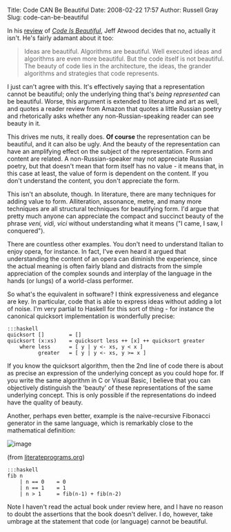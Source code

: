 Title: Code CAN Be Beautiful
Date: 2008-02-22 17:57
Author: Russell Gray
Slug: code-can-be-beautiful

In his [review][1] of *[Code Is Beautiful][2]*, Jeff Atwood decides that no,
actually it isn't. He's fairly adamant about it too:

> Ideas are beautiful. Algorithms are beautiful. Well executed ideas and
> algorithms are even more beautiful. But the code itself is not beautiful.
> The beauty of code lies in the architecture, the ideas, the grander
> algorithms and strategies that code represents.

I just can't agree with this. It's effectively saying that a representation
cannot be beautiful; only the underlying thing that's *being represented* can
be beautiful. Worse, this argument is extended to literature and art as well,
and quotes a reader review from Amazon that quotes a little Russian poetry and
rhetorically asks whether any non-Russian-speaking reader can see beauty in
it.

This drives me nuts, it really does. **Of course** the representation can be
beautiful, and it can also be ugly. And the beauty of the representation can
have an amplifying effect on the subject of the representation. Form and
content are related. A non-Russian-speaker may not appreciate Russian poetry,
but that doesn't mean that form itself has no value - it means that, in this
case at least, the value of form is dependent on the content. If you don't
understand the content, you don't appreciate the form.

This isn't an absolute, though. In literature, there are many techniques for
adding value to form. Alliteration, assonance, metre, and many more techniques
are all structural techniques for beautifying form. I'd argue that pretty much
anyone can appreciate the compact and succinct beauty of the phrase *veni,
vidi, vici* without understanding what it means ("I came, I saw, I
conquered").

There are countless other examples. You don't need to understand Italian to
enjoy opera, for instance. In fact, I've even heard it argued that
understanding the content of an opera can diminish the experience, since the
actual meaning is often fairly bland and distracts from the simple
appreciation of the complex sounds and interplay of the language in the hands
(or lungs) of a world-class performer.

So what's the equivalent in software? I think expressiveness and elegance are
key. In particular, code that is able to express ideas without adding a lot of
noise. I'm very partial to Haskell for this sort of thing - for instance the
canonical quicksort implementation is wonderfully precise:

    :::haskell
    quicksort []        = []
    quicksort (x:xs)    = quicksort less ++ [x] ++ quicksort greater
        where less      = [ y | y <- xs, y < x ]
              greater   = [ y | y <- xs, y >= x ]

If you know the quicksort algorithm, then the 2nd line of code there is about
as precise an expression of the underlying concept as you could hope for. If
you write the same algorithm in C or Visual Basic, I believe that you can
objectively distinguish the 'beauty' of these representations of the same
underlying concept. This is only possible if the representations do indeed
have the quality of beauty.

Another, perhaps even better, example is the naive-recursive Fibonacci
generator in the same language, which is remarkably close to the mathematical
definition:

![image][3]

(from [literateprograms.org][4])

    :::haskell
    fib n
        | n == 0    = 0
        | n == 1    = 1
        | n > 1     = fib(n-1) + fib(n-2)

Note I haven't read the actual book under review here, and I have no reason to
doubt the assertions that the book doesn't deliver. I do, however, take
umbrage at the statement that code (or language) cannot be beautiful.


[1]: http://www.codinghorror.com/blog/archives/001062.html
[2]: http://www.amazon.com/gp/product/0596510047/
[3]: http://en.literateprograms.org/images/math/4/c/4/4c42de46d22d22305c59b9ba88e387e9.png
[4]: http://en.literateprograms.org/Fibonacci_numbers_(Haskell)